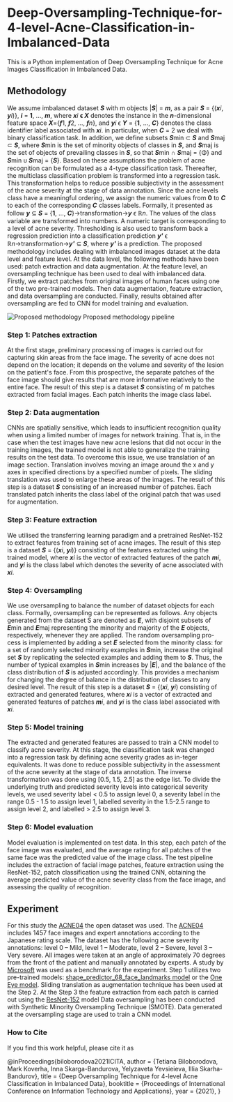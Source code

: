 # Deep-Oversampling-Technique-for-4-level-Acne-Classification-in-Imbalanced-Data
This is a Python implementation of Deep Oversampling Technique for Acne Images Classification in Imbalanced Data.
## Methodology
We assume imbalanced dataset **_S_** with m objects |**_S_**| = **_m_**, as a pair **_S_** = {(**_x_**_i_, **_y_**_i_)}, **_i_** = **1**, ..., **_m_**, where **_x_**_i_ **ϵ _X_** denotes the instance in the **_n_**-dimensional feature space **_X_**={***f***1, ***f***2, ..., ***f***_n_}, and ***y***_i_  ϵ ***Y*** = {**1**, …, ***C***} denotes the class identifier label associated with ***x***_i_. in particular, when ***C*** = 2 we deal with binary classification task. In addition, we define subsets ***S***min ⊂ ***S*** and ***S***maj ⊂ ***S***, where ***S***min is the set of minority objects of classes in ***S***, and ***S***maj is the set of objects of prevailing classes in ***S***, so that ***S***min ∩ ***S***maj = {Φ} and ***S***min ᴜ ***S***maj = {***S***}. Based on these assumptions the problem of acne recognition can be formulated as a 4-type classification task. 
Thereafter, the multiclass classification problem is transformed into a regression task. This transformation helps to reduce possible subjectivity in the assessment of the acne severity at the stage of data annotation. Since the acne levels class have a meaningful ordering, we assign the numeric values from **0** to ***C*** to each of the corresponding ***C*** classes labels. Formally, it presented as follow ***y***  ⊆ ***S*** = {**1**, …, ***C***}→transformation→***y*** ϵ **ℝ**_n_. The values of the class variable are transformed into numbers. A numeric target is corresponding to a level of acne severity.
Thresholding is also used to transform back a regression prediction into a classification prediction ***y'*** ϵ ℝ*n*→transformation→***y'*** ⊆ ***S***, where ***y'*** is a prediction.
The proposed methodology includes dealing with imbalanced images dataset at the data level and feature level. At the data level, the following methods have been used: patch extraction and data augmentation. At the feature level, an oversampling technique has been used to deal with imbalanced data.
Firstly, we extract patches from original images of human faces using one of the two pre-trained models. Then data augmentation, feature extraction, and data oversampling are conducted. Finally, results obtained after oversampling are fed to CNN for model training and evaluation.

![Proposed methodology](https://user-images.githubusercontent.com/53811556/163562251-623506a6-0099-413b-a76c-8f74de256a4a.png) 
Proposed methodology pipeline

### Step 1: Patches extraction 
At the first stage, preliminary processing of images is carried out for capturing skin areas from the face image. The severity of acne does not depend on the location; it depends on the volume and severity of the lesion on the patient's face. From this prospective, the separate patches of the face image should give results that are more informative relatively to the entire face. The result of this step is a dataset ***S*** consisting of m patches extracted from facial images. Each patch inherits the image class label. 
### Step 2: Data augmentation
CNNs are spatially sensitive, which leads to insufficient recognition quality when using a limited number of images for network training. That is, in the case when the test images have new acne lesions that did not occur in the training images, the trained model is not able to generalize the training results on the test data. To overcome this issue, we use translation of an image section. Translation involves moving an image around the x and y axes in specified directions by a specified number of pixels. The sliding translation was used to enlarge these areas of the images. The result of this step is a dataset ***S*** consisting of an increased number of patches. Each translated patch inherits the class label of the original patch that was used for augmentation.
### Step 3: Feature extraction
We utilised the transferring learning paradigm and a pretrained ResNet-152 to extract features from training set of acne images. The result of this step is a dataset ***S*** = {(***x***_i_, ***y***_i_)} consisting of the features extracted using the trained model, where ***x***_i_ is the vector of extracted features of the patch ***m***_i_, and ***y***_i_ is the class label which denotes the severity of acne associated with ***x***_i_.
### Step 4: Oversampling
We use oversampling to balance the number of dataset objects for each class. Formally, oversampling can be represented as follows. Any objects generated from the dataset S are denoted as ***E***, with disjoint subsets of ***E***min and ***E***maj representing the minority and majority of the ***E*** objects, respectively, whenever they are applied. The random oversampling pro-cess is implemented by adding a set ***E*** selected from the minority class: for a set of randomly selected minority examples in ***S***min, increase the original set ***S*** by replicating the selected examples and adding them to ***S***. Thus, the number of typical examples in ***S***min increases by |***E***|, and the balance of the class distribution of ***S*** is adjusted accordingly. This provides a mechanism for changing the degree of balance in the distribution of classes to any desired level. The result of this step is a dataset ***S*** = {(***x***_i_, ***y***_i_) consisting of extracted and generated features, where ***x***_i_ is a vector of extracted and generated features of patches ***m***_i_, and ***y***_i_ is the class label associated with ***x***_i_.
### Step 5: Model training
The extracted and generated features are passed to train a CNN model to classify acne severity. At this stage, the classification task was changed into a regression task by defining acne severity grades as in-teger equivalents. It was done to reduce possible subjectivity in the assessment of the acne severity at the stage of data annotation. The inverse transformation was done using [0.5, 1.5, 2.5] as the edge list. To divide the underlying truth and predicted severity levels into categorical severity levels, we used severity label < 0.5 to assign level 0, a severity label in the range 0.5 - 1.5 to assign level 1, labelled severity in the 1.5-2.5 range to assign level 2, and labelled > 2.5 to assign level 3.
### Step 6: Model evaluation
Model evaluation is implemented on test data. In this step, each patch of the face image was evaluated, and the average rating for all patches of the same face was the predicted value of the image class. The test pipeline includes the extraction of facial image patches, feature extraction using the ResNet-152, patch classification using the trained CNN, obtaining the average predicted value of the acne severity class from the face image, and assessing the quality of recognition. 

## Experiment
For this study the [ACNE04](https://github.com/xpwu95/ldl) the open dataset was used. The [ACNE04](https://github.com/xpwu95/ldl) includes 1457 face images and expert annotations according to the Japanese rating scale. The dataset has the following acne severity annotations: level 0 – Mild, level 1 – Moderate, level 2 – Severe, level 3 – Very severe. All images were taken at an angle of approximately 70 degrees from the front of the patient and manually annotated by experts.
A study by [Microsoft](https://github.com/microsoft/nestle-acne-assessment) was used as a benchmark for the experiment.
Step 1 utilizes two pre-trained models: [shape_predictor_68_face_landmarks model](https://github.com/davisking/dlib-models) or the [One Eye model](https://github.com/opencv/opencv/blob/master/data/haarcascades/haarcascade_eye.xml).
Sliding translation as augmentation technique has been used at the Step 2.
At the Step 3 the feature extraction from each patch is carried out using the [ResNet-152](https://www.cntk.ai/Models/Caffe_Converted/ResNet152_ImageNet_Caffe.model) model
Data oversampling has been conducted with Synthetic Minority Oversampling Technique (SMOTE). 
Data generated at the oversampling stage are used to train a CNN model.

### How to Cite
If you find this work helpful, please cite it as

@inProceedings{biloborodova2021ICITA,
 author = {Tetiana Biloborodova, Mark Koverha, Inna Skarga-Bandurova, Yelyzaveta Yevsieieva, Illia Skarha-Bandurov},
 title = {Deep Oversampling Technique for 4-level Acne Classification in Imbalanced Data},
 booktitle = {Proceedings of International Conference on Information Technology and Applications},
 year = {2021},
}
